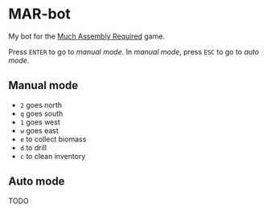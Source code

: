# MAR-bot

My bot for the [Much Assembly Required](https://muchassemblyrequired.com) game.

Press `ENTER` to go to *manual mode*. In *manual mode*, press `ESC` to go to *auto mode*.

## Manual mode

* `2` goes north
* `q` goes south
* `1` goes west
* `w` goes east
* `e` to collect biomass
* `d` to drill
* `c` to clean inventory

## Auto mode

TODO
